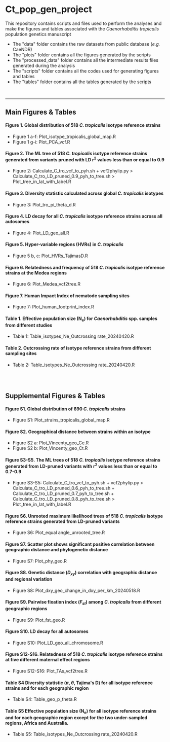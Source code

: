 # Ct_pop_gen_project

This repository contains scripts and files used to perform the analyses and make the figures and tables associated with the *Caenorhabditis tropicalis* population genetics manuscript 

- The "data" folder contains the raw datasets from public database (*e.g.* CaeNDR)
- The "plots" folder contains all the figures generated by the scripts
- The "processed_data" folder contains all the intermediate results files generated during the analysis
- The "scripts" folder contains all the codes used for generating figures and tables
- The "tables" folder contains all the tables generated by the scripts

<br>

---

## Main Figures & Tables

#### Figure 1. Global distribution of 518 *C. tropicalis* isotype reference strains
- Figure 1 a-f: Plot_isotype_tropicalis_global_map.R 
- Figure 1 g-i: Plot_PCA_vcf.R

#### Figure 2. The ML tree of 518 *C. tropicalis* isotype reference strains generated from variants pruned with LD r<sup>2</sup> values less than or equal to 0.9
- Figure 2: Calculate_C_tro_vcf_to_pyh.sh + vcf2phylip.py > <br>
  Calculate_C_tro_LD_pruned_0.9_pyh_to_tree.sh > <br>
  Plot_tree_in_lat_with_label.R

#### Figure 3. Diversity statistic calculated across global *C. tropicalis* isotypes
- Figure 3: Plot_tro_pi_theta_d.R

#### Figure 4. LD decay for all *C. tropicalis* isotype reference strains across all autosomes
- Figure 4: Plot_LD_geo_all.R

#### Figure 5. Hyper-variable regions (HVRs) in *C. tropicalis*
- Figure 5 b, c: Plot_HVRs_TajimasD.R

#### Figure 6. Relatedness and frequency of 518 *C. tropicalis* isotype reference strains at the Medea regions
- Figure 6: Plot_Medea_vcf2tree.R

#### Figure 7. Human Impact Index of nematode sampling sites
- Figure 7: Plot_human_footprint_index.R

#### Table 1. Effective population size (N<sub>e</sub>) for *Caenorhabditis* spp. samples from different studies
- Table 1: Table_isotypes_Ne_Outcrossing rate_20240420.R

#### Table 2. Outcrossing rate of isotype reference strains from different sampling sites
- Table 2: Table_isotypes_Ne_Outcrossing rate_20240420.R


<br>
<br>

## Supplemental Figures & Tables

#### Figure S1. Global distribution of 690 *C. tropicalis* strains
- Figure S1: Plot_strains_tropicalis_global_map.R

#### Figure S2. Geographical distance between strains within an isotype
- Figure S2 a: Plot_Vincenty_geo_Ce.R
- Figure S2 b: Plot_Vincenty_geo_Ct.R

#### Figure S3-S5. The ML trees of 518 *C. tropicalis* isotype reference strains generated from LD-pruned variants with r<sup>2</sup> values less than or equal to 0.7-0.9
- Figure S3-S5: Calculate_C_tro_vcf_to_pyh.sh + vcf2phylip.py > <br>
  Calculate_C_tro_LD_pruned_0.6_pyh_to_tree.sh + Calculate_C_tro_LD_pruned_0.7_pyh_to_tree.sh + Calculate_C_tro_LD_pruned_0.8_pyh_to_tree.sh > <br>
  Plot_tree_in_lat_with_label.R

#### Figure S6. Unrooted maximum likelihood trees of 518 *C. tropicalis* isotype reference strains generated from LD-pruned variants
- Figure S6: Plot_equal angle_unrooted_tree.R

#### Figure S7. Scatter plot shows significant positive correlation between geographic distance and phylogenetic distance
- Figure S7: Plot_phy_geo.R

#### Figure S8. Genetic distance (*D<sub>xy</sub>*) correlation with geographic distance and regional variation
- Figure S8: Plot_dxy_geo_change_in_dxy_per_km_20240518.R

#### Figure S9. Pairwise fixation index (*F<sub>st</sub>*) among *C. tropicalis* from different geographic regions
- Figure S9: Plot_fst_geo.R

#### Figure S10. LD decay for all autosomes
- Figure S10: Plot_LD_geo_all_chromosome.R

#### Figure S12-S16. Relatedness of 518 *C. tropicalis* isotype reference strains at five different maternal effect regions
- Figure S12-S16: Plot_TAs_vcf2tree.R

#### Table S4 Diversity statistic (*π*, *θ*, Tajima's D) for all isotype reference strains and for each geographic region
- Table S4: Table_geo_p_theta.R

#### Table S5 Effective population size (N<sub>e</sub>) for all isotype reference strains and for each geographic region except for the two under-sampled regions, Africa and Australia.
- Table S5: Table_isotypes_Ne_Outcrossing rate_20240420.R 




